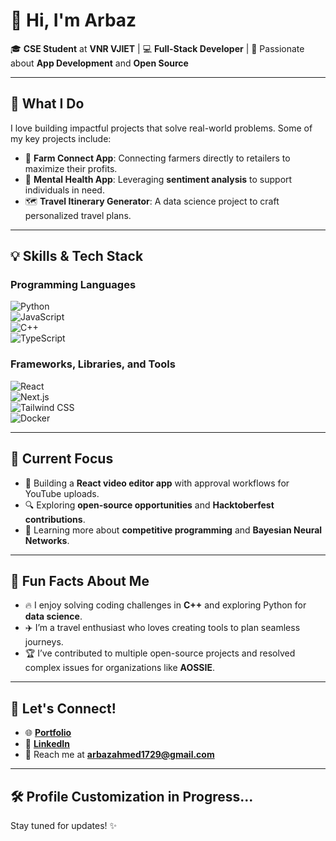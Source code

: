 # 👋 Hi, I'm **Arbaz**  
🎓 **CSE Student** at **VNR VJIET** | 💻 **Full-Stack Developer** | 🌱 Passionate about **App Development** and **Open Source**

---

## 🚀 **What I Do**  
I love building impactful projects that solve real-world problems. Some of my key projects include:  
- 🌾 **Farm Connect App**: Connecting farmers directly to retailers to maximize their profits.  
- 🧠 **Mental Health App**: Leveraging **sentiment analysis** to support individuals in need.  
- 🗺️ **Travel Itinerary Generator**: A data science project to craft personalized travel plans.  

---

## 💡 **Skills & Tech Stack**  
### Programming Languages  
![Python](https://img.shields.io/badge/-Python-3776AB?logo=python&logoColor=white&style=flat-square)  
![JavaScript](https://img.shields.io/badge/-JavaScript-F7DF1E?logo=javascript&logoColor=black&style=flat-square)  
![C++](https://img.shields.io/badge/-C++-00599C?logo=cplusplus&logoColor=white&style=flat-square)  
![TypeScript](https://img.shields.io/badge/-TypeScript-3178C6?logo=typescript&logoColor=white&style=flat-square)  

### Frameworks, Libraries, and Tools  
![React](https://img.shields.io/badge/-React-61DAFB?logo=react&logoColor=black&style=flat-square)  
![Next.js](https://img.shields.io/badge/-Next.js-000000?logo=nextdotjs&logoColor=white&style=flat-square)  
![Tailwind CSS](https://img.shields.io/badge/-Tailwind%20CSS-06B6D4?logo=tailwindcss&logoColor=white&style=flat-square)  
![Docker](https://img.shields.io/badge/-Docker-2496ED?logo=docker&logoColor=white&style=flat-square)  

---

## 🎯 **Current Focus**
- 🌟 Building a **React video editor app** with approval workflows for YouTube uploads.  
- 🔍 Exploring **open-source opportunities** and **Hacktoberfest contributions**.  
- 📖 Learning more about **competitive programming** and **Bayesian Neural Networks**.  

---

## 🎉 **Fun Facts About Me**  
- 🔥 I enjoy solving coding challenges in **C++** and exploring Python for **data science**.  
- ✈️ I’m a travel enthusiast who loves creating tools to plan seamless journeys.  
- 🏆 I’ve contributed to multiple open-source projects and resolved complex issues for organizations like **AOSSIE**.

---

## 🤝 **Let's Connect!**  
- 🌐 [**Portfolio**](https://mdarbaz.vercel.app)  
- 💼 [**LinkedIn**](https://www.linkedin.com/in/mohammad-arbaz-ahmed-0a6446290)  
- 📧 Reach me at **arbazahmed1729@gmail.com**

---

## 🛠️ **Profile Customization in Progress...**
Stay tuned for updates! ✨
